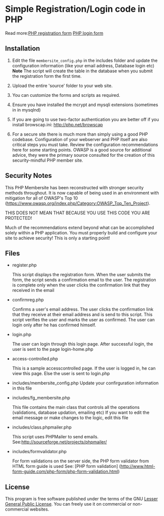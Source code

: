 # Simple Registration/Login code in PHP

Read more:[PHP registration form](http://www.html-form-guide.com/php-form/php-registration-form.html) [PHP login form](http://www.html-form-guide.com/php-form/php-login-form.html)

## Installation

1. Edit the file `membersite_config.php` in the includes folder and update the configuration information (like your email address, Database login etc)
    **Note**
    The script will create the table in the database when you submit the registration form the first time. 

2. Upload the entire 'source' folder  to your web site. 
    
3. You can customize the forms and scripts as required.

4. Ensure you have installed the mcrypt and mysqli extensions (sometimes in in mysqlnd)

5. If you are going to use two-factor authentication you are better off if you install browscap.ini: http://php.net/browscap

6. For a secure site there is much more than simply using a good PHP codebase. Configuration of your webserver and PHP itself are also critical steps you must take. Review the configuration recommendations here for some starting points. OWASP is a good source for additional advice, they were the primary source consulted for the creation of this security-mindful PHP member site.

## Security Notes

This PHP Membersite has been reconstructed with stronger security methods throughout. It is now capable of being used in an environment with mitigation for all of OWASP's Top 10 (https://www.owasp.org/index.php/Category:OWASP_Top_Ten_Project).

THIS DOES NOT MEAN THAT BECAUSE YOU USE THIS CODE YOU ARE PROTECTED!

Much of the recommendations extend beyond what can be accomplished solely within a PHP application. You must properly build and configure your site to achieve security! This is only a starting point!

## Files

* register.php 

    This script displays the registration form. When the user submits the form,
the script sends a confirmation email to the user. The registration is complete only when
the user clicks the confirmation link that they received in the email

* confirmreg.php

    Confirms a user's email address. The user clicks the confirmation link that they receive at their email address and is send to this script. This script verifies the user and  marks the user as confirmed. The user can login only after he has confirmed himself.

* login.php

    The user can login through this login page. After successful login, the user is sent to the page login-home.php
    
* access-controlled.php

    This is a sample accesscontrolled page. If the user is logged in, he can view this page. Else the user is 
sent to login.php
    
* includes/membersite_config.php
    Update your confirguration information in this file
    
* includes/fg_membersite.php

    This file contains the main class that controls all the operations (validations, database updation, emailing etc)
If you want to edit the email message or make changes to the logic, edit this file
    
* includes/class.phpmailer.php

    This script uses PHPMailer to send emails. See:http://sourceforge.net/projects/phpmailer/ 
    
* includes/formvalidator.php    

    For form validations on the server side, the PHP form validator from HTML form guide is used See: [PHP form validation] (http://www.html-form-guide.com/php-form/php-form-validation.html)
    
 
## License
This program is free software published under the terms of the GNU [Lesser General Public License](http://www.gnu.org/copyleft/lesser.html).
You can freely use it on commercial or non-commercial websites. 
